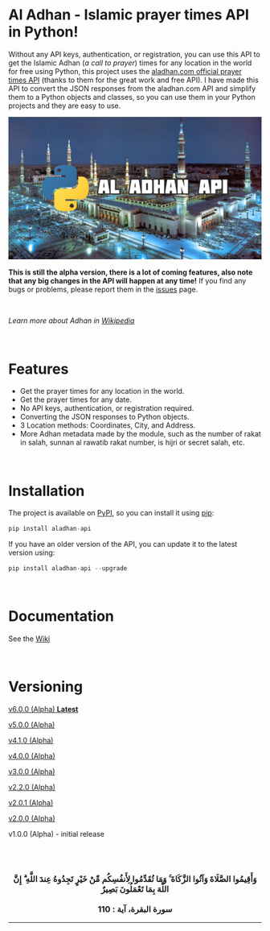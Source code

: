 # Al Adhan - Islamic prayer times API in Python!

Without any API keys, authentication, or registration, you can use this API to get the Islamic Adhan (_a call to prayer_) times  for any location in the world for free using Python, this project uses the [aladhan.com official prayer times API](https://aladhan.com/prayer-times-api) (thanks to them for the great work and free API). I have made this API to convert the JSON responses from the aladhan.com API and simplify them to a Python objects and classes, so you can use them in your Python projects and they are easy to use. 

<img src="./thumbnail.jpg">

**This is still the alpha version, there is a lot of coming features, also note that any big changes in the API will happen at any time!** If you find any bugs or problems, please report them in the [issues](https://www.github.com/Kh4lidMD/AlAdhan/issues) page.

<br>

_Learn more about Adhan in [Wikipedia](https://en.wikipedia.org/wiki/Adhan)_

<br>

# Features

- Get the prayer times for any location in the world.
- Get the prayer times for any date.
- No API keys, authentication, or registration required.
- Converting the JSON responses to Python objects.
- 3 Location methods: Coordinates, City, and Address.
- More Adhan metadata made by the module, such as the number of rakat in salah, sunnan al rawatib rakat number, is hijri or secret salah, etc.

<br>

# Installation

The project is available on [PyPI](https://pypi.org/project/aladhan-api/), so you can install it using [pip](https://www.w3schools.com/python/python_pip.asp):

```python
pip install aladhan-api
```

If you have an older version of the API, you can update it to the latest version using:

```python
pip install aladhan-api --upgrade
```

<br>

# Documentation

See the [Wiki](https://www.github.com/Kh4lidMD/AlAdhan/wiki)

<br>

# Versioning

[v6.0.0 (Alpha) **Latest**](https://github.com/Kh4lidMD/AlAdhan/releases/tag/v6.0.0-alpha)

[v5.0.0 (Alpha)](https://github.com/Kh4lidMD/AlAdhan/releases/tag/v5.0.0-alpha)

[v4.1.0 (Alpha)](https://github.com/Kh4lidMD/AlAdhan/releases/tag/v4.1.0-alpha)

[v4.0.0 (Alpha)](https://github.com/Kh4lidMD/AlAdhan/releases/tag/v4.0.0-alpha)

[v3.0.0 (Alpha)](https://github.com/Kh4lidMD/AlAdhan/releases/tag/v3.0.0-alpha)

[v2.2.0 (Alpha)](https://github.com/Kh4lidMD/AlAdhan/releases/tag/v2.2.0-alpha)

[v2.0.1 (Alpha)](https://github.com/Kh4lidMD/AlAdhan/releases/tag/v2.0.1-alpha)

[v2.0.0 (Alpha)](https://github.com/Kh4lidMD/AlAdhan/releases/tag/v2.0.0-alpha)

v1.0.0 (Alpha) - initial release

<br><br>

<h3 align="center">
وَأَقِيمُوا الصَّلَاةَ وَآتُوا الزَّكَاةَ ۚ وَمَا تُقَدِّمُوا لِأَنفُسِكُم مِّنْ خَيْرٍ تَجِدُوهُ عِندَ اللَّهِ ۗ إِنَّ اللَّهَ بِمَا تَعْمَلُونَ بَصِيرٌ
<br><br>
سورة البقرة، آية : 110
</h3>
<hr>
